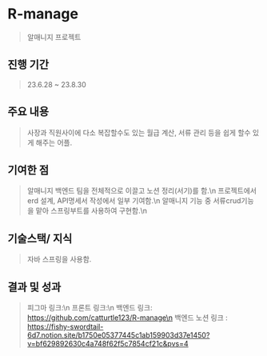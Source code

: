# R-manage
> 알매니지 프로젝트

## 진행 기간
> 23.6.28 ~ 23.8.30

## 주요 내용
> 사장과 직원사이에 다소 복잡할수도 있는 월급 계산, 서류 관리 등을 쉽게 할수 있게 해주는 어플.

## 기여한 점
> 알매니지 백엔드 팀을 전체적으로 이끌고 노션 정리(서기)를 함.\n
> 프로젝트에서 erd 설계, API명세서 작성에서 일부 기여함.\n
> 알매니지 기능 중 서류crud기능을 맡아 스프링부트를 사용하여 구현함.\n

## 기술스택/ 지식
> 자바 스프링을 사용함.

## 결과 및 성과
> 피그마 링크:\n
> 프론트 링크:\n
> 백엔드 링크: https://github.com/catturtle123/R-manage\n
> 백엔드 노션 링크 : https://fishy-swordtail-6d7.notion.site/b1750e05377445c1ab159903d37e1450?v=bf629892630c4a748f62f5c7854cf21c&pvs=4
